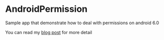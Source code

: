 # AndroidPermission
Sample app that demonstrate how to deal with permissions on android 6.0

You can read my [blog post](http://soulesidibe.com) for more detail
